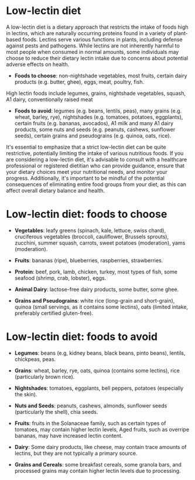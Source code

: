 [//]: # (
source: gpt-3 + jph editing
tags: diets
)

# Low-lectin diet

A low-lectin diet is a dietary approach that restricts the intake of foods high in lectins, which are naturally occurring proteins found in a variety of plant-based foods. Lectins serve various functions in plants, including defense against pests and pathogens. While lectins are not inherently harmful to most people when consumed in normal amounts, some individuals may choose to reduce their dietary lectin intake due to concerns about potential adverse effects on health.

* **Foods to choose**: non-nightshade vegetables, most fruits, certain dairy products (e.g. butter, ghee), eggs, meat, poultry, fish.

High lectin foods include legumes, grains, nightshade vegetables, squash, A1 dairy, conventionally raised meat

* **Foods to avoid**: legumes (e.g. beans, lentils, peas), many grains (e.g. wheat, barley, rye), nightshades (e.g. tomatoes, potatoes, eggplants), certain fruits (e.g. bananas, avocados), A1 milk and many A1 dairy products, some nuts and seeds (e.g. peanuts, cashews, sunflower seeds), certain grains and pseudograins (e.g. quinoa, oats, rice).

It's essential to emphasize that a strict low-lectin diet can be quite restrictive, potentially limiting the intake of various nutritious foods. If you are considering a low-lectin diet, it's advisable to consult with a healthcare professional or registered dietitian who can provide guidance, ensure that your dietary choices meet your nutritional needs, and monitor your progress. Additionally, it's important to be mindful of the potential consequences of eliminating entire food groups from your diet, as this can affect overall dietary balance and health.


# Low-lectin diet: foods to choose

* **Vegetables**: leafy greens (spinach, kale, lettuce, swiss chard), cruciferous vegetables (broccoli, cauliflower, Brussels sprouts), zucchini, summer squash, carrots, sweet potatoes (moderation), yams (moderation).

* **Fruits**: bananas (ripe), blueberries, raspberries, strawberries.

* **Protein**: beef, pork, lamb, chicken, turkey, most types of fish, some seafood (shrimp, crab, lobster), eggs.

* **Animal Dairy**: lactose-free dairy products, some butter, some ghee.

* **Grains and Pseudograins**: white rice (long-grain and short-grain), quinoa (small servings, as it contains some lectins), oats (limited intake, preferably certified gluten-free).


# Low-lectin diet: foods to avoid

* **Legumes**: beans (e.g, kidney beans, black beans, pinto beans), lentils, chickpeas, peas.

* **Grains**: wheat, barley, rye, oats, quinoa (contains some lectins), rice (particularly brown rice).

* **Nightshades**: tomatoes, eggplants, bell peppers, potatoes (especially the skin).

* **Nuts and Seeds**: peanuts, cashews, almonds, sunflower seeds (particularly the shell), chia seeds.

* **Fruits**: fruits in the Solanaceae family, such as certain types of tomatoes, may contain higher lectin levels, Aged fruits, such as overripe bananas, may have increased lectin content.

* **Dairy**: Some dairy products, like cheese, may contain trace amounts of lectins, but they are not typically a primary source.

* **Grains and Cereals**: some breakfast cereals, some granola bars, and processed grains may contain higher lectin levels due to processing.
